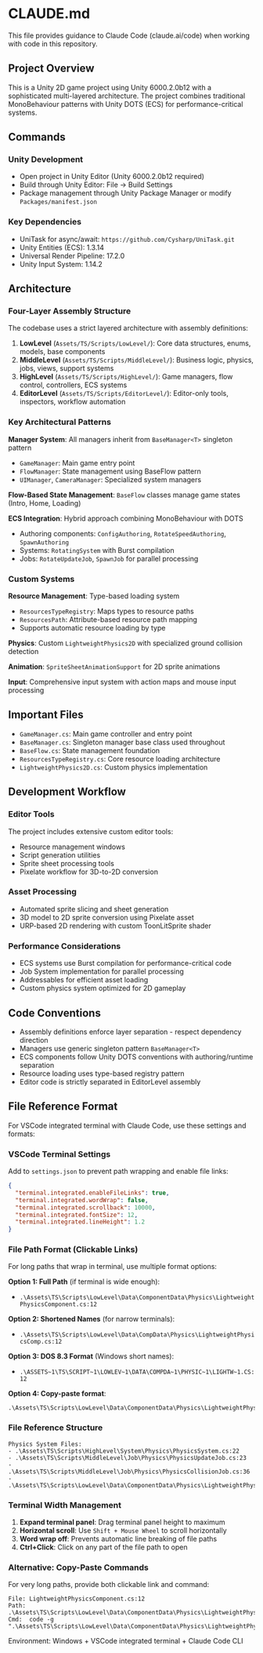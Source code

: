 # CLAUDE.md

This file provides guidance to Claude Code (claude.ai/code) when working with code in this repository.

## Project Overview

This is a Unity 2D game project using Unity 6000.2.0b12 with a sophisticated multi-layered architecture. The project combines traditional MonoBehaviour patterns with Unity DOTS (ECS) for performance-critical systems.

## Commands

### Unity Development
- Open project in Unity Editor (Unity 6000.2.0b12 required)
- Build through Unity Editor: File → Build Settings
- Package management through Unity Package Manager or modify `Packages/manifest.json`

### Key Dependencies
- UniTask for async/await: `https://github.com/Cysharp/UniTask.git`
- Unity Entities (ECS): 1.3.14
- Universal Render Pipeline: 17.2.0
- Unity Input System: 1.14.2

## Architecture

### Four-Layer Assembly Structure
The codebase uses a strict layered architecture with assembly definitions:

1. **LowLevel** (`Assets/TS/Scripts/LowLevel/`): Core data structures, enums, models, base components
2. **MiddleLevel** (`Assets/TS/Scripts/MiddleLevel/`): Business logic, physics, jobs, views, support systems  
3. **HighLevel** (`Assets/TS/Scripts/HighLevel/`): Game managers, flow control, controllers, ECS systems
4. **EditorLevel** (`Assets/TS/Scripts/EditorLevel/`): Editor-only tools, inspectors, workflow automation

### Key Architectural Patterns

**Manager System**: All managers inherit from `BaseManager<T>` singleton pattern
- `GameManager`: Main game entry point
- `FlowManager`: State management using BaseFlow pattern
- `UIManager`, `CameraManager`: Specialized system managers

**Flow-Based State Management**: `BaseFlow` classes manage game states (Intro, Home, Loading)

**ECS Integration**: Hybrid approach combining MonoBehaviour with DOTS
- Authoring components: `ConfigAuthoring`, `RotateSpeedAuthoring`, `SpawnAuthoring`
- Systems: `RotatingSystem` with Burst compilation
- Jobs: `RotateUpdateJob`, `SpawnJob` for parallel processing

### Custom Systems

**Resource Management**: Type-based loading system
- `ResourcesTypeRegistry`: Maps types to resource paths
- `ResourcesPath`: Attribute-based resource path mapping
- Supports automatic resource loading by type

**Physics**: Custom `LightweightPhysics2D` with specialized ground collision detection

**Animation**: `SpriteSheetAnimationSupport` for 2D sprite animations

**Input**: Comprehensive input system with action maps and mouse input processing

## Important Files

- `GameManager.cs`: Main game controller and entry point
- `BaseManager.cs`: Singleton manager base class used throughout
- `BaseFlow.cs`: State management foundation
- `ResourcesTypeRegistry.cs`: Core resource loading architecture
- `LightweightPhysics2D.cs`: Custom physics implementation

## Development Workflow

### Editor Tools
The project includes extensive custom editor tools:
- Resource management windows
- Script generation utilities
- Sprite sheet processing tools
- Pixelate workflow for 3D-to-2D conversion

### Asset Processing
- Automated sprite slicing and sheet generation
- 3D model to 2D sprite conversion using Pixelate asset
- URP-based 2D rendering with custom ToonLitSprite shader

### Performance Considerations
- ECS systems use Burst compilation for performance-critical code
- Job System implementation for parallel processing
- Addressables for efficient asset loading
- Custom physics system optimized for 2D gameplay

## Code Conventions

- Assembly definitions enforce layer separation - respect dependency direction
- Managers use generic singleton pattern `BaseManager<T>`
- ECS components follow Unity DOTS conventions with authoring/runtime separation
- Resource loading uses type-based registry pattern
- Editor code is strictly separated in EditorLevel assembly

## File Reference Format

For VSCode integrated terminal with Claude Code, use these settings and formats:

### VSCode Terminal Settings
Add to `settings.json` to prevent path wrapping and enable file links:
```json
{
  "terminal.integrated.enableFileLinks": true,
  "terminal.integrated.wordWrap": false,
  "terminal.integrated.scrollback": 10000,
  "terminal.integrated.fontSize": 12,
  "terminal.integrated.lineHeight": 1.2
}
```

### File Path Format (Clickable Links)
For long paths that wrap in terminal, use multiple format options:

**Option 1: Full Path** (if terminal is wide enough):
- `.\Assets\TS\Scripts\LowLevel\Data\ComponentData\Physics\LightweightPhysicsComponent.cs:12`

**Option 2: Shortened Names** (for narrow terminals):
- `.\Assets\TS\Scripts\LowLevel\Data\CompData\Physics\LightweightPhysicsComp.cs:12`

**Option 3: DOS 8.3 Format** (Windows short names):
- `.\ASSETS~1\TS\SCRIPT~1\LOWLEV~1\DATA\COMPDA~1\PHYSIC~1\LIGHTW~1.CS:12`

**Option 4: Copy-paste format**:
```
.\Assets\TS\Scripts\LowLevel\Data\ComponentData\Physics\LightweightPhysicsComponent.cs:12
```

### File Reference Structure
```
Physics System Files:
- .\Assets\TS\Scripts\HighLevel\System\Physics\PhysicsSystem.cs:22
- .\Assets\TS\Scripts\MiddleLevel\Job\Physics\PhysicsUpdateJob.cs:23  
- .\Assets\TS\Scripts\MiddleLevel\Job\Physics\PhysicsCollisionJob.cs:36
- .\Assets\TS\Scripts\LowLevel\Data\ComponentData\Physics\LightweightPhysicsComponent.cs:12
```

### Terminal Width Management
1. **Expand terminal panel**: Drag terminal panel height to maximum
2. **Horizontal scroll**: Use `Shift + Mouse Wheel` to scroll horizontally  
3. **Word wrap off**: Prevents automatic line breaking of file paths
4. **Ctrl+Click**: Click on any part of the file path to open

### Alternative: Copy-Paste Commands
For very long paths, provide both clickable link and command:
```
File: LightweightPhysicsComponent.cs:12
Path: .\Assets\TS\Scripts\LowLevel\Data\ComponentData\Physics\LightweightPhysicsComponent.cs:12  
Cmd:  code -g ".\Assets\TS\Scripts\LowLevel\Data\ComponentData\Physics\LightweightPhysicsComponent.cs:12"
```

Environment: Windows + VSCode integrated terminal + Claude Code CLI